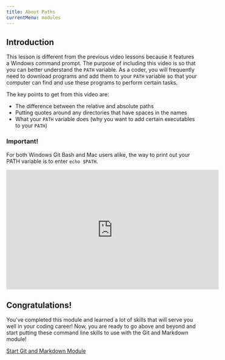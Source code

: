 ```yaml
---
title: About Paths
currentMenu: modules
---
```


## Introduction  

This lesson is different from the previous video lessons because it features a Windows command prompt. The purpose of including this video is so that you can better understand the `PATH` variable. As a coder, you will frequently need to download programs and add them to your `PATH` variable so that your computer can find and use these programs to perform certain tasks.  

The key points to get from this video are:  
* The difference between the relative and absolute paths  
* Putting quotes around any directories that have spaces in the names  
* What your `PATH` variable does (why you want to add certain executables to your `PATH`) 

### Important!  
For both Windows Git Bash and Mac users alike, the way to print out your PATH variable is to enter `echo $PATH`.

<div class="youtube-wrapper"><iframe width="560" height="315" src="https://www.youtube.com/embed/8HK1BsRprt0" frameborder="0" allowfullscreen></iframe></div>

## Congratulations!  
You've completed this module and learned a lot of skills that will serve you well in your coding career! Now, you are ready to go above and beyond and start putting these command line skills to use with the Git and Markdown module!  

[Start Git and Markdown Module](../../git-and-markdown/)